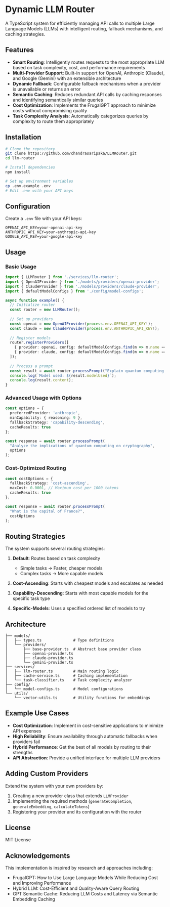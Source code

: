 # Dynamic LLM Router

A TypeScript system for efficiently managing API calls to multiple Large Language Models (LLMs) with intelligent routing, fallback mechanisms, and caching strategies.

## Features

- **Smart Routing**: Intelligently routes requests to the most appropriate LLM based on task complexity, cost, and performance requirements
- **Multi-Provider Support**: Built-in support for OpenAI, Anthropic (Claude), and Google (Gemini) with an extensible architecture
- **Dynamic Fallback**: Configurable fallback mechanisms when a provider is unavailable or returns an error
- **Semantic Caching**: Reduces redundant API calls by caching responses and identifying semantically similar queries
- **Cost Optimization**: Implements the FrugalGPT approach to minimize costs without compromising quality
- **Task Complexity Analysis**: Automatically categorizes queries by complexity to route them appropriately

##  Installation

```bash
# Clone the repository
git clone https://github.com/chandrasaripaka/LLMRouter.git
cd llm-router

# Install dependencies
npm install

# Set up environment variables
cp .env.example .env
# Edit .env with your API keys
```

##  Configuration

Create a `.env` file with your API keys:

```
OPENAI_API_KEY=your-openai-api-key
ANTHROPIC_API_KEY=your-anthropic-api-key
GOOGLE_API_KEY=your-google-api-key
```

## Usage

### Basic Usage

```typescript
import { LLMRouter } from './services/llm-router';
import { OpenAIProvider } from './models/providers/openai-provider';
import { ClaudeProvider } from './models/providers/claude-provider';
import { defaultModelConfigs } from './config/model-configs';

async function example() {
  // Initialize router
  const router = new LLMRouter();
  
  // Set up providers
  const openai = new OpenAIProvider(process.env.OPENAI_API_KEY!);
  const claude = new ClaudeProvider(process.env.ANTHROPIC_API_KEY!);
  
  // Register models
  router.registerProviders([
    { provider: openai, config: defaultModelConfigs.find(m => m.name === 'gpt-4-turbo')! },
    { provider: claude, config: defaultModelConfigs.find(m => m.name === 'claude-3-7-sonnet')! }
  ]);
  
  // Process a prompt
  const result = await router.processPrompt("Explain quantum computing in simple terms");
  console.log(`Model used: ${result.modelUsed}`);
  console.log(result.content);
}
```

### Advanced Usage with Options

```typescript
const options = {
  preferredProvider: 'anthropic',
  minCapability: { reasoning: 9 },
  fallbackStrategy: 'capability-descending',
  cacheResults: true
};

const response = await router.processPrompt(
  "Analyze the implications of quantum computing on cryptography",
  options
);
```

### Cost-Optimized Routing

```typescript
const costOptions = {
  fallbackStrategy: 'cost-ascending',
  maxCost: 0.0001, // Maximum cost per 1000 tokens
  cacheResults: true
};

const response = await router.processPrompt(
  "What is the capital of France?",
  costOptions
);
```

## Routing Strategies

The system supports several routing strategies:

1. **Default**: Routes based on task complexity
   - Simple tasks → Faster, cheaper models
   - Complex tasks → More capable models

2. **Cost-Ascending**: Starts with cheapest models and escalates as needed

3. **Capability-Descending**: Starts with most capable models for the specific task type

4. **Specific-Models**: Uses a specified ordered list of models to try

## Architecture

```
├── models/
│   ├── types.ts              # Type definitions
│   └── providers/
│       ├── base-provider.ts  # Abstract base provider class
│       ├── openai-provider.ts
│       ├── claude-provider.ts
│       └── gemini-provider.ts
├── services/
│   ├── llm-router.ts         # Main routing logic
│   ├── cache-service.ts      # Caching implementation
│   └── task-classifier.ts    # Task complexity analyzer
├── config/
│   └── model-configs.ts      # Model configurations
└── utils/
    └── vector-utils.ts       # Utility functions for embeddings
```

## Example Use Cases

- **Cost Optimization**: Implement in cost-sensitive applications to minimize API expenses
- **High Reliability**: Ensure availability through automatic fallbacks when providers fail
- **Hybrid Performance**: Get the best of all models by routing to their strengths
- **API Abstraction**: Provide a unified interface for multiple LLM providers

## Adding Custom Providers

Extend the system with your own providers by:

1. Creating a new provider class that extends `LLMProvider`
2. Implementing the required methods (`generateCompletion`, `generateEmbedding`, `calculateTokens`)
3. Registering your provider and its configuration with the router

## License

MIT License

## Acknowledgements

This implementation is inspired by research and approaches including:
- FrugalGPT: How to Use Large Language Models While Reducing Cost and Improving Performance
- Hybrid LLM: Cost-Efficient and Quality-Aware Query Routing
- GPT Semantic Cache: Reducing LLM Costs and Latency via Semantic Embedding Caching
